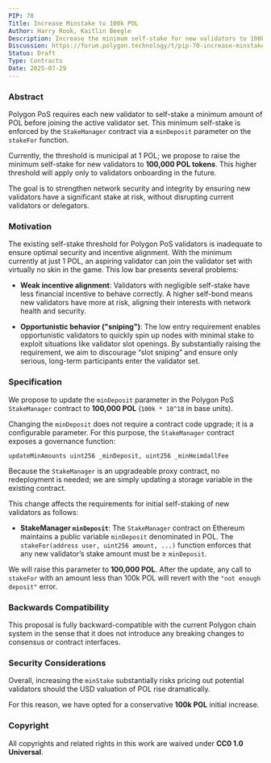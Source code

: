 ```yaml
---
PIP: 70  
Title: Increase Minstake to 100k POL  
Author: Harry Rook, Kaitlin Beegle  
Description: Increase the minimum self-stake for new validators to 100k POL  
Discussion: https://forum.polygon.technology/t/pip-70-increase-minstake-to-100k-pol/21176
Status: Draft  
Type: Contracts  
Date: 2025-07-29  
---
```


### Abstract

Polygon PoS requires each new validator to self-stake a minimum amount of POL before joining the active validator set. This minimum self-stake is enforced by the `StakeManager` contract via a `minDeposit` parameter on the `stakeFor` function.  

Currently, the threshold is municipal at 1 POL; we propose to raise the minimum self-stake for new validators to **100,000 POL tokens**. This higher threshold will apply only to validators onboarding in the future.  

The goal is to strengthen network security and integrity by ensuring new validators have a significant stake at risk, without disrupting current validators or delegators.

### Motivation

The existing self-stake threshold for Polygon PoS validators is inadequate to ensure optimal security and incentive alignment. With the minimum currently at just 1 POL, an aspiring validator can join the validator set with virtually no skin in the game. This low bar presents several problems:

- **Weak incentive alignment**: Validators with negligible self-stake have less financial incentive to behave correctly. A higher self-bond means new validators have more at risk, aligning their interests with network health and security.

- **Opportunistic behavior ("sniping")**: The low entry requirement enables opportunistic validators to quickly spin up nodes with minimal stake to exploit situations like validator slot openings. By substantially raising the requirement, we aim to discourage “slot sniping” and ensure only serious, long-term participants enter the validator set.

### Specification

We propose to update the `minDeposit` parameter in the Polygon PoS `StakeManager` contract to **100,000 POL** (`100k * 10^18` in base units).  

Changing the `minDeposit` does not require a contract code upgrade; it is a configurable parameter. For this purpose, the `StakeManager` contract exposes a governance function:

```solidity
updateMinAmounts uint256 _minDeposit, uint256 _minHeimdallFee
```

Because the `StakeManager` is an upgradeable proxy contract, no redeployment is needed; we are simply updating a storage variable in the existing contract.  

This change affects the requirements for initial self-staking of new validators as follows:

- **StakeManager `minDeposit`**: The `StakeManager` contract on Ethereum maintains a public variable `minDeposit` denominated in POL. The `stakeFor(address user, uint256 amount, ...)` function enforces that any new validator’s stake amount must be ≥ `minDeposit`.  

We will raise this parameter to **100,000 POL**. After the update, any call to `stakeFor` with an amount less than 100k POL will revert with the `"not enough deposit"` error.

### Backwards Compatibility

This proposal is fully backward-compatible with the current Polygon chain system in the sense that it does not introduce any breaking changes to consensus or contract interfaces.

### Security Considerations

Overall, increasing the `minStake` substantially risks pricing out potential validators should the USD valuation of POL rise dramatically.  

For this reason, we have opted for a conservative **100k POL** initial increase.

### Copyright

All copyrights and related rights in this work are waived under **CC0 1.0 Universal**.

